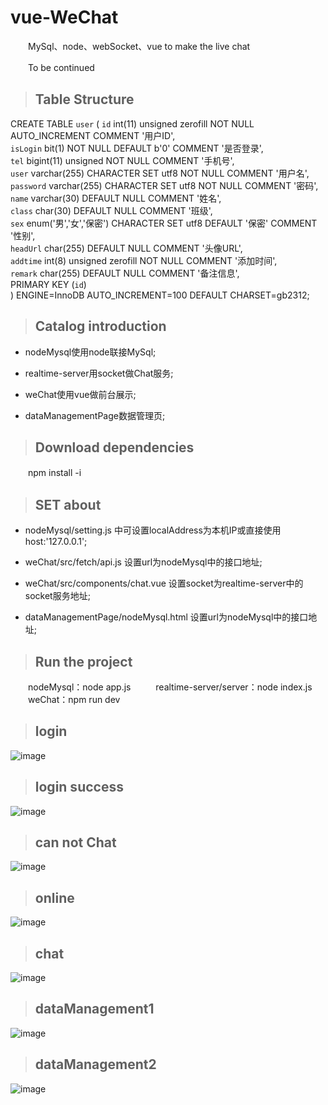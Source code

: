 # vue-WeChat

　　MySql、node、webSocket、vue to make the live chat
  
　　To be continued
  
>## Table Structure

  CREATE TABLE `user` (
  `id` int(11) unsigned zerofill NOT NULL AUTO_INCREMENT COMMENT '用户ID',<br/>
  `isLogin` bit(1) NOT NULL DEFAULT b'0' COMMENT '是否登录',<br/>
  `tel` bigint(11) unsigned NOT NULL COMMENT '手机号',<br/>
  `user` varchar(255) CHARACTER SET utf8 NOT NULL COMMENT '用户名',<br/>
  `password` varchar(255) CHARACTER SET utf8 NOT NULL COMMENT '密码',<br/>
  `name` varchar(30) DEFAULT NULL COMMENT '姓名',<br/>
  `class` char(30) DEFAULT NULL COMMENT '班级',<br/>
  `sex` enum('男','女','保密') CHARACTER SET utf8 DEFAULT '保密' COMMENT '性别',<br/>
  `headUrl` char(255) DEFAULT NULL COMMENT '头像URL',<br/>
  `addtime` int(8) unsigned zerofill NOT NULL COMMENT '添加时间',<br/>
  `remark` char(255) DEFAULT NULL COMMENT '备注信息',<br/>
  PRIMARY KEY (`id`)<br/>
) ENGINE=InnoDB AUTO_INCREMENT=100 DEFAULT CHARSET=gb2312;

>## Catalog introduction

* nodeMysql使用node联接MySql;
  
* realtime-server用socket做Chat服务;
  
* weChat使用vue做前台展示;

* dataManagementPage数据管理页;

>## Download dependencies

　　npm install -i

>## SET about

* nodeMysql/setting.js 中可设置localAddress为本机IP或直接使用host:'127.0.0.1';
  
* weChat/src/fetch/api.js 设置url为nodeMysql中的接口地址;
  
* weChat/src/components/chat.vue 设置socket为realtime-server中的socket服务地址;

* dataManagementPage/nodeMysql.html 设置url为nodeMysql中的接口地址;
  
>## Run the project

　　nodeMysql：node app.js
  
　　realtime-server/server：node index.js
  
　　weChat：npm run dev
  
>## login

![image](https://raw.githubusercontent.com/GoodLuck333/vue-WeChat/master/other/login.png)

>## login success

![image](https://raw.githubusercontent.com/GoodLuck333/vue-WeChat/master/other/loginSuccess.png)

>## can not Chat

![image](https://raw.githubusercontent.com/GoodLuck333/vue-WeChat/master/other/canNotChat.png)

>## online

![image](https://raw.githubusercontent.com/GoodLuck333/vue-WeChat/master/other/online.png)

>## chat

![image](https://raw.githubusercontent.com/GoodLuck333/vue-WeChat/master/other/chat.png)

>## dataManagement1

![image](https://raw.githubusercontent.com/GoodLuck333/vue-WeChat/master/other/nodeMysql1.png)

>## dataManagement2

![image](https://raw.githubusercontent.com/GoodLuck333/vue-WeChat/master/other/nodeMysql2.png)
